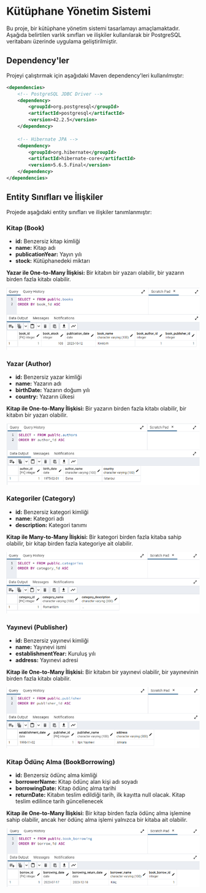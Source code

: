 # Kütüphane Yönetim Sistemi

Bu proje, bir kütüphane yönetim sistemi tasarlamayı amaçlamaktadır. Aşağıda belirtilen varlık sınıfları ve ilişkiler kullanılarak bir PostgreSQL veritabanı üzerinde uygulama geliştirilmiştir.

## Dependency'ler

Projeyi çalıştırmak için aşağıdaki Maven dependency'leri kullanılmıştır:

```xml
<dependencies>
    <!-- PostgreSQL JDBC Driver -->
    <dependency>
        <groupId>org.postgresql</groupId>
        <artifactId>postgresql</artifactId>
        <version>42.2.5</version>
    </dependency>

    <!-- Hibernate JPA -->
    <dependency>
        <groupId>org.hibernate</groupId>
        <artifactId>hibernate-core</artifactId>
        <version>5.6.5.Final</version>
    </dependency>
</dependencies>
```
## Entity Sınıfları ve İlişkiler
Projede aşağıdaki entity sınıfları ve ilişkiler tanımlanmıştır:

### Kitap (Book)

- **id:** Benzersiz kitap kimliği
- **name:** Kitap adı
- **publicationYear:** Yayın yılı
- **stock:** Kütüphanedeki miktarı

**Yazar ile One-to-Many İlişkisi:**
Bir kitabın bir yazarı olabilir, bir yazarın birden fazla kitabı olabilir.

![Kitap](Screenshot_1.png)


### Yazar (Author)

- **id:** Benzersiz yazar kimliği
- **name:** Yazarın adı
- **birthDate:** Yazarın doğum yılı
- **country:** Yazarın ülkesi

**Kitap ile One-to-Many İlişkisi:**
Bir yazarın birden fazla kitabı olabilir, bir kitabın bir yazarı olabilir.

![Yazar](Screenshot_2.png)

### Kategoriler (Category)

- **id:** Benzersiz kategori kimliği
- **name:** Kategori adı
- **description:** Kategori tanımı

**Kitap ile Many-to-Many İlişkisi:**
Bir kategori birden fazla kitaba sahip olabilir, bir kitap birden fazla kategoriye ait olabilir.

![Kategori](Screenshot_4.png)

### Yayınevi (Publisher)

- **id:** Benzersiz yayınevi kimliği
- **name:** Yayınevi ismi
- **establishmentYear:** Kuruluş yılı
- **address:** Yayınevi adresi

**Kitap ile One-to-Many İlişkisi:**
Bir kitabın bir yayınevi olabilir, bir yayınevinin birden fazla kitabı olabilir.

![Yayınevi](Screenshot_6.png)


### Kitap Ödünç Alma (BookBorrowing)

- **id:** Benzersiz ödünç alma kimliği
- **borrowerName:** Kitap ödünç alan kişi adı soyadı
- **borrowingDate:** Kitap ödünç alma tarihi
- **returnDate:** Kitabın teslim edildiği tarih, ilk kayıtta null olacak. Kitap teslim edilince tarih güncellenecek

**Kitap ile One-to-Many İlişkisi:**
Bir kitap birden fazla ödünç alma işlemine sahip olabilir, ancak her ödünç alma işlemi yalnızca bir kitaba ait olabilir.

![Ödünç](Screenshot_3.png)